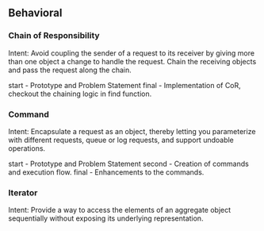 ## Behavioral

### Chain of Responsibility
Intent:
Avoid coupling the sender of a request to its receiver by giving more than one object a change to handle the request. Chain the receiving objects and pass the request along the chain.

start - Prototype and Problem Statement
final - Implementation of CoR, checkout the chaining logic in find function.

### Command
Intent:
Encapsulate a request as an object, thereby letting you parameterize with different requests, queue or log requests, and support undoable operations.

start - Prototype and Problem Statement
second - Creation of commands and execution flow.
final - Enhancements to the commands.

### Iterator
Intent:
Provide a way to access the elements of an aggregate object sequentially without exposing its underlying representation.